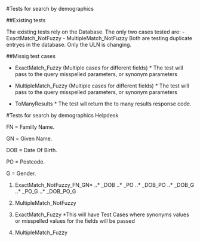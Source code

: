 #Tests for search by demographics

##Existing tests

The existing tests rely on the Database.
The only two cases tested are:
        - ExactMatch_NotFuzzy
        - MultipleMatch_NotFuzzy
Both are testing duplicate entryes in the database. Only the ULN is changing.

##Missig test cases

- ExactMatch_Fuzzy (Multiple cases for different fields)
        * The test will pass to the query misspelled parameters, or synonym parameters  

- MultipleMatch_Fuzzy (Multiple cases for different fields)
        * The test will pass to the query misspelled parameters, or synonym parameters  

- ToManyResults
        * The test wll return the to many results response code. 


#Tests for search by demographics Helpdesk

FN   = Familly Name.

GN   = Given Name.

DOB  = Date Of Birth.

PO   = Postcode.

G    = Gender.


1. ExactMatch_NotFuzzy_FN_GN*
..* _DOB
..* _PO
..* _DOB_PO
..* _DOB_G
..* _PO_G
..* _DOB_PO_G

2. MultipleMatch_NotFuzzy

3. ExactMatch_Fuzzy
        *This will have Test Cases where synonyms values or misspelled values for the fields will be passed

4. MultipleMatch_Fuzzy